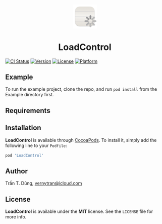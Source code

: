 <br />
<p align="center" width="100%">
    <img width="15%" src="https://github.com/verny-tran/LoadControl/blob/main/Resources/Icons/LoadControl.png"> 
</p>
<h1 align="center"> LoadControl </h1>

[![CI Status](https://img.shields.io/travis/verny-tran/LoadControl}.svg?style=flat)](https://travis-ci.org/verny-tran/LoadControl})
[![Version](https://img.shields.io/cocoapods/v/LoadControl.svg?style=flat)](https://cocoapods.org/pods/LoadControl)
[![License](https://img.shields.io/cocoapods/l/LoadControl.svg?style=flat)](https://cocoapods.org/pods/LoadControl)
[![Platform](https://img.shields.io/cocoapods/p/LoadControl.svg?style=flat)](https://cocoapods.org/pods/LoadControl)

## Example

To run the example project, clone the repo, and run `pod install` from the Example directory first.

## Requirements

## Installation

**LoadControl** is available through [CocoaPods](https://cocoapods.org). To install
it, simply add the following line to your `Podfile`:

```ruby
pod 'LoadControl'
```

## Author

Trần T. Dũng, vernytran@icloud.com

## License

**LoadControl** is available under the **MIT** license. See the `LICENSE` file for more info.

<!--pod-template-->
<!--============-->
<!---->
<!--An opinionated template for creating a Pod with the following features:-->
<!---->
<!--- Git as the source control management system-->
<!--- Clean folder structure-->
<!--- Project generation-->
<!--- MIT license-->
<!--- Testing as a standard-->
<!--- Turnkey access to Travis CI-->
<!--- Also supports Carthage-->
<!---->
<!--## Getting started-->
<!---->
<!--There are two reasons for wanting to work on this template, making your own or improving the one for everyone's. In both cases you will want to work with the ruby classes inside the `setup` folder, and the example base template that it works on from inside `template/ios/`. -->
<!---->
<!--## Best practices-->
<!---->
<!--The command `pod lib create` aims to be ran along with this guide: https://guides.cocoapods.org/making/using-pod-lib-create.html so any changes of flow should be updated there also.-->
<!---->
<!--It is open to communal input, but adding new features, or new ideas are probably better off being discussed in an issue first. In general we try to think if an average Xcode user is going to use this feature or not, if it's unlikely is it a _very strongly_ encouraged best practice ( ala testing / CI. ) If it's something useful for saving a few minutes every deploy, or isn't easily documented in the guide it is likely to be denied in order to keep this project as simple as possible.-->
<!---->
<!--## Requirements:-->
<!---->
<!--- CocoaPods 1.0.0+-->
